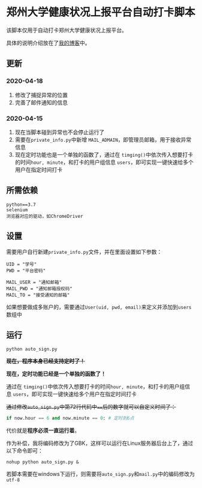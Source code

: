# 郑州大学健康状况上报平台自动打卡脚本

该脚本仅用于自动打卡郑州大学健康状况上报平台。

具体的说明介绍放在了[我的博客](https://mtics.top/auto-sign-zzu-jksb)中。

## 更新

### 2020-04-18

1. 修改了捕捉异常的位置
2. 完善了邮件通知的信息

### 2020-04-15

1. 现在当脚本碰到异常也不会停止运行了
2. 需要在`private_info.py`中新增 `MAIL_ADMAIN`，即管理员邮箱，用于接收异常信息
3. 现在定时功能也是一个单独的函数了，通过在 `timging()`中依次传入想要打卡的时间`hour, minute`，和打卡的用户组信息 `users`，即可实现一键快速给多个用户在指定时间打卡

## 所需依赖
```
python==3.7
selenium
浏览器对应的驱动，如ChromeDriver
```

## 设置

需要用户自行新建`private_info.py`文件，并在里面设置如下参数：
```
UID = "学号"
PWD = "平台密码"

MAIL_USER = "通知邮箱"
MAIL_PWD = "通知邮箱授权码"
MAIL_TO = "接受通知的邮箱"
```

如果想要做成多账户的，需要通过`User(uid, pwd, email)`来定义并添加到`users`数组中

## 运行

`python auto_sign.py`

~~**现在，程序本身已经支持定时了！**~~

**现在，定时功能已经是一个单独的函数了！**

通过在 `timging()`中依次传入想要打卡的时间`hour, minute`，和打卡的用户组信息 `users`，即可实现一键快速给多个用户在指定时间打卡

~~通过修改`auto_sign.py`中第72行代码中`==`后的数字就可以自定义时间了：~~

```python
if now.hour == 6 and now.minute == 0: # 定时到6点
```

代价就是**程序必须一直运行着**。

作为补偿，我将编码修改为了GBK，这样可以运行在Linux服务器后台上了，通过以下命令即可：

```shell
nohup python auto_sign.py &
```

若脚本需要在windows下运行，则需要将`auto_sign.py`和`mail.py`中的编码修改为`utf-8`

